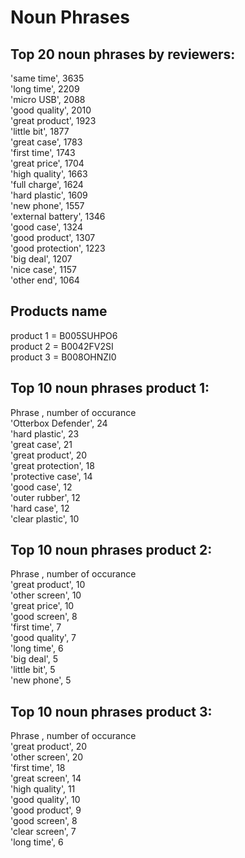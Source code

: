 # Noun Phrases 

## Top 20 noun phrases by reviewers:<br />

'same time', 3635 <br />
'long time', 2209<br />
'micro USB', 2088<br />
'good quality', 2010<br />
'great product', 1923<br />
'little bit', 1877<br />
'great case', 1783<br />
'first time', 1743<br />
'great price', 1704<br />
'high quality', 1663<br />
'full charge', 1624<br />
'hard plastic', 1609<br />
'new phone', 1557<br />
'external battery', 1346<br />
'good case', 1324<br />
'good product', 1307<br />
'good protection', 1223<br />
'big deal', 1207<br />
'nice case', 1157<br />
'other end', 1064

## Products name
product 1 = B005SUHPO6<br />
product 2 = B0042FV2SI<br />
product 3 = B008OHNZI0<br />

## Top 10 noun phrases product 1:<br />
Phrase 			, number of occurance <br />
'Otterbox Defender', 24<br />
'hard plastic', 23<br />
'great case', 21<br />
'great product', 20<br />
'great protection', 18<br />
'protective case', 14<br />
'good case', 12<br />
'outer rubber', 12<br />
'hard case', 12<br />
'clear plastic', 10<br />

## Top 10 noun phrases product 2:<br />
Phrase 		, number of occurance <br />
'great product', 10<br />
'other screen', 10<br />
'great price', 10<br />
'good screen', 8<br />
'first time', 7<br />
'good quality', 7<br />
'long time', 6<br />
'big deal', 5<br />
'little bit', 5<br />
'new phone', 5<br />

## Top 10 noun phrases product 3:<br />
Phrase 		, number of occurance <br />
'great product', 20<br />
'other screen', 20<br />
'first time', 18<br />
'great screen', 14<br />
'high quality', 11<br />
'good quality', 10<br />
'good product', 9<br />
'good screen', 8<br />
'clear screen', 7<br />
'long time', 6<br />